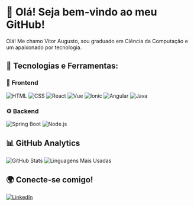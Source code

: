 # 👋 Olá! Seja bem-vindo ao meu GitHub!

Olá! Me chamo Vitor Augusto, sou graduado em Ciência da Computação e um apaixonado por tecnologia.

## 🚀 Tecnologias e Ferramentas:
### 🎨 **Frontend**
![HTML](https://img.shields.io/badge/HTML5-E34F26?style=for-the-badge&logo=html5&logoColor=white)
![CSS](https://img.shields.io/badge/CSS3-1572B6?style=for-the-badge&logo=css3&logoColor=white)
![React](https://img.shields.io/badge/React-61DAFB?style=for-the-badge&logo=react&logoColor=black)
![Vue](https://img.shields.io/badge/Vue.js-4FC08D?style=for-the-badge&logo=vue.js&logoColor=white)
![Ionic](https://img.shields.io/badge/Ionic-3880FF?style=for-the-badge&logo=ionic&logoColor=white)
![Angular](https://img.shields.io/badge/Angular-DD0031?style=for-the-badge&logo=angular&logoColor=white)
![Java](https://img.shields.io/badge/Java-007396?style=for-the-badge&logo=java&logoColor=white)

### ⚙️ **Backend**
![Spring Boot](https://img.shields.io/badge/Spring_Boot-6DB33F?style=for-the-badge&logo=spring-boot&logoColor=white)
![Node.js](https://img.shields.io/badge/Node.js-339933?style=for-the-badge&logo=node.js&logoColor=white)

## 📊 GitHub Analytics
![GitHub Stats](https://github-readme-stats.vercel.app/api?username=VitorAugusto966&show_icons=true&theme=blueberry)
![Linguagens Mais Usadas](https://github-readme-stats.vercel.app/api/top-langs/?username=VitorAugusto966&layout=compact&theme=blueberry)

## 🌍 Conecte-se comigo!
[![LinkedIn](https://img.shields.io/badge/LinkedIn-0A66C2?style=for-the-badge&logo=linkedin&logoColor=white)](https://linkedin.com/in/vitor-augusto-souza)

